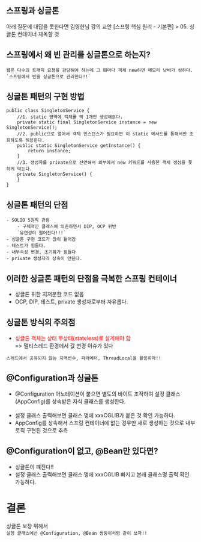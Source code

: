 ## 스프링과 싱글톤
아래 질문에 대답을 못한다면
김영한님 강의 교안 [스프링 핵심 원리 - 기본편] > 05. 싱글톤 컨테이너 재독할 것

## 스프링에서 왜 빈 관리를 싱글톤으로 하는지?
    웹은 다수의 트래픽 요청을 감당해야 하는데 그 떄마다 객체 new하면 메모리 낭비가 심하다.
    `스프링에서 빈을 싱글톤으로 관리한다!!`

## 싱글톤 패턴의 구현 방법
```
public class SingletonService {
    //1. static 영역에 객체를 딱 1개만 생성해둔다.
    private static final SingletonService instance = new SingletonService();
    //2. public으로 열어서 객체 인스턴스가 필요하면 이 static 메서드를 통해서만 조회하도록 허용한다.
    public static SingletonService getInstance() {
        return instance;
    }
    //3. 생성자를 private으로 선언해서 외부에서 new 키워드를 사용한 객체 생성을 못하게 막는다.
    private SingletonService() {
    }
}
```
## 싱글톤 패턴의 단점
    - SOLID 5원칙 관점
        - 구체적인 클래스에 의존하면서 DIP, OCP 위반
        `유연성이 떨어진다!!!`
    - 싱글톤 구현 코드가 많이 들어감
    - 테스트가 힘들다.
    - 내부속성 변경, 초기화가 힘들다
    - private 생성자라 상속이 안된다.

## 이러한 싱글톤 패턴의 단점을 극복한 스프링 컨테이너
- 싱글톤 위한 지저분한 코드 없음
- OCP, DIP, 테스트, private 생성자로부터 자유롭다.

## 싱글톤 방식의 주의점
- <font color = "red">싱글톤 객체는 상태 무상태(stateless)로 설계해야 함</font><br>
    => 멀티스레드 환경에서 값 변경 이슈가 있다<br>

`스레드에서 공유되지 않는 지역변수, 파라메터, ThreadLocal을 활용하자!!`

## @Configuration과 싱글톤
- @Configuration 어노테이션이 붙으면 별도의 바이트 조작하여 설정 클래스(AppConfig)를 상속받은
자식 클래스를 생성한다.
<br><br>
- 설정 클래스 출력해보면 클래스 명에 xxxCGLIB가 붙은 것 확인 가능하다.
- AppConfig를 상속해서 스프링 컨테이너에 없는 경우만 새로 생성하는 것으로 내부로직 구현된 것으로 추측

## @Configuration이 없고, @Bean만 있다면?
- 싱글톤이 꺠진다!!
- 설정 클래스 출력해보면 클래스 명에 xxxCGLIB 빠지고 본래 클래스명 출력 확인 가능하다.

# 결론 
싱글톤 보장 위해서<br>
``설정 클래스에선 @Configuration, @Bean 쌍둥이처럼 같이 쓰자!!``



